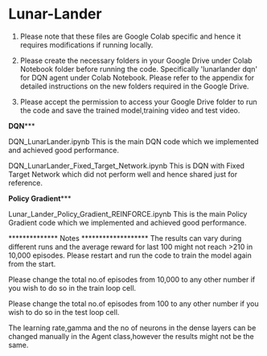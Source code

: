 # Lunar-Lander
1. Please note that these files are Google Colab specific and hence it requires modifications if running locally. 

2. Please create the necessary folders in your Google Drive under Colab Notebook folder before running the code. 
   Specifically 'lunarlander dqn' for DQN agent under Colab Notebook.
   Please refer to the appendix for detailed instructions on the new folders required in the Google Drive.

3. Please accept the permission to access your Google Drive folder to run the code and save the trained model,training 
   video and test video.



********DQN***********

DQN_LunarLander.ipynb
This is the main DQN code which we implemented and achieved good performance.   

DQN_LunarLander_Fixed_Target_Network.ipynb
This is DQN with Fixed Target Network which did not perform well and hence shared just for reference.


**********Policy Gradient*************

Lunar_Lander_Policy_Gradient_REINFORCE.ipynb
This is the main Policy Gradient code which we implemented and achieved good performance.



************** Notes *******************
The results can vary during different runs and the average reward for last 100 might not reach >210 in 10,000 episodes. Please restart and run the code to
train the model again from the start.

Please change the total no.of episodes from 10,000 to any other number if you wish to do so in the train loop cell.

Please change the total no.of episodes from 100 to any other number if you wish to do so in the test loop cell.

The learning rate,gamma and the no of neurons in the dense layers can be changed manually in the Agent class,however the results might not be the same.



